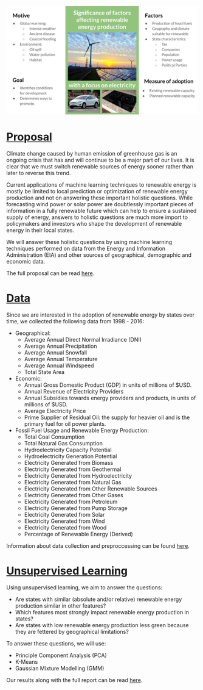 ![Summary figure](./images/infographic.svg)

# [Proposal](./proposal.md)

Climate change caused by human emission of greenhouse gas is an ongoing crisis that has and will continue to be a major part of our lives. It is clear that we must switch renewable sources of energy sooner rather than later to reverse this trend.

Current applications of machine learning techniques to renewable energy is mostly be limited to local prediction or optimization of renewable energy production and not on answering these important holistic questions. While forecasting wind power or solar power are doubtlessly important pieces of information in a fully renewable future which can help to ensure a sustained supply of energy, answers to holistic questions are much more import to policymakers and investors who shape the development of renewable energy in their local states.

We will answer these holistic questions by using machine learning techniques performed on data from the Energy and Information Administration (EIA) and other sources of geographical, demographic and economic data.

The full proposal can be read [here](./proposal.md).

# [Data](./data.md)

Since we are interested in the adoption of renewable energy by states over time, we collected the following data from 1998 - 2016:
- Geographical:
    + Average Annual Direct Normal Irradiance (DNI)
    + Average Annual Precipitation
    + Average Annual Snowfall
    + Average Annual Temperature
    + Average Annual Windspeed
    + Total State Area
- Economic:
    + Annual Gross Domestic Product (GDP) in units of millions of $USD.
    + Annual Revenue of Electricity Providers
    + Annual Subsidies towards energy providers and products, in units of millions of $USD.
    + Average Electricity Price
    + Prime Supplier of Residual Oil: the supply for heavier oil and is the primary fuel for oil power plants.
- Fossil Fuel Usage and Renewable Energy Production:
    + Total Coal Consumption
    + Total Natural Gas Consumption
    + Hydroelectricity Capacity Potential
    + Hydroelectricity Generation Potential
    + Electricity Generated from Biomass
    + Electricity Generated from Geothermal
    + Electricity Generated from Hydroelectricity
    + Electricity Generated from Natural Gas
    + Electricity Generated from Other Renewable Sources
    + Electricity Generated from Other Gases
    + Electricity Generated from Petroleum
    + Electricity Generated from Pump Storage
    + Electricity Generated from Solar
    + Electricity Generated from Wind
    + Electricity Generated from Wood
    + Percentage of Renewable Energy (Derived)

Information about data collection and preproccessing can be found [here](./data.md).

# [Unsupervised Learning](./unsupervised.md)

Using unsupervised learning, we aim to answer the questions:
- Are states with similar (absolute and/or relative) renewable energy production similar in other features?
- Which features most strongly impact renewable energy production in states?
- Are states with low renewable energy production less green because they are fettered by geographical limitations?

To answer these questions, we will use:
- Principle Component Analysis (PCA)
- K-Means
- Gaussian Mixture Modelling (GMM)

Our results along with the full report can be read [here](./unsupervised.md).